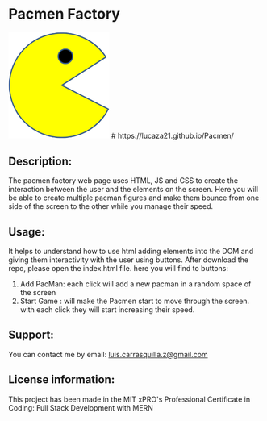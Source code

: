 # Pacmen Factory

<img src="./images/PacMan1.png" width='200'>
# https://lucaza21.github.io/Pacmen/

## Description: 
The pacmen factory web page uses HTML, JS and CSS to create the interaction between the user and the elements on the screen.
Here you will be able to create multiple pacman figures and make them bounce from one side of the screen to the other while you manage their speed.

## Usage: 
It helps to understand how to use html adding elements into the DOM and giving them interactivity with the user using buttons.
After download the repo, please open the index.html file. here you will find to buttons:
1. Add PacMan: each click will add a new pacman in a random space of the screen
2. Start Game : will make the Pacmen start to move through the screen. with each click they will start increasing their speed.

## Support:
You can contact me by email: luis.carrasquilla.z@gmail.com

## License information:  
This project has been made in the MIT xPRO's Professional Certificate in Coding: Full Stack Development with MERN
 


